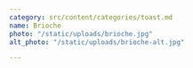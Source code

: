 ```yaml
---
category: src/content/categories/toast.md
name: Brioche
photo: "/static/uploads/brioche.jpg"
alt_photo: "/static/uploads/brioche-alt.jpg"

---
```

